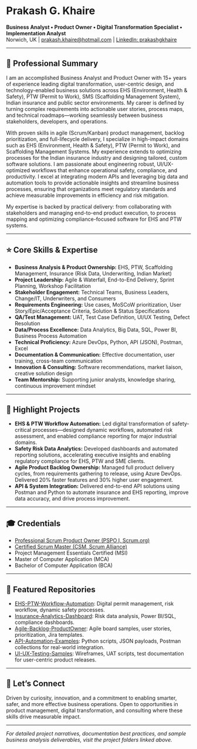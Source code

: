 # Prakash G. Khaire

**Business Analyst • Product Owner • Digital Transformation Specialist • Implementation Analyst**  
Norwich, UK | prakash.khaire@hotmail.com | [LinkedIn: prakashgkhaire](https://linkedin.com/in/prakashgkhaire)

---

## 👤 Professional Summary

I am an accomplished Business Analyst and Product Owner with 15+ years of experience leading digital transformation, user-centric design, and technology-enabled business solutions across EHS (Environment, Health & Safety), PTW (Permit to Work), SMS (Scaffolding Management System), Indian insurance and public sector environments. My career is defined by turning complex requirements into actionable user stories, process maps, and technical roadmaps—working seamlessly between business stakeholders, developers, and operations.

With proven skills in agile (Scrum/Kanban) product management, backlog prioritization, and full-lifecycle delivery, I specialize in high-impact domains such as EHS (Environment, Health & Safety), PTW (Permit to Work), and Scaffolding Management Systems. My experience extends to optimizing processes for the Indian insurance industry and designing tailored, custom software solutions. I am passionate about engineering robust, UI/UX-optimized workflows that enhance operational safety, compliance, and productivity. I excel at integrating modern APIs and leveraging big data and automation tools to provide actionable insights and streamline business processes, ensuring that organizations meet regulatory standards and achieve measurable improvements in efficiency and risk mitigation.

My expertise is backed by practical delivery: from collaborating with stakeholders and managing end-to-end product execution, to process mapping and optimizing compliance-focused software for EHS and PTW systems.

---

## ⭐ Core Skills & Expertise

- **Business Analysis & Product Ownership:** EHS, PTW, Scaffolding Management, Insurance (Risk Data, Underwriting, Indian Market)
- **Project Leadership:** Agile & Waterfall, End-to-End Delivery, Sprint Planning, Workshop Facilitation
- **Stakeholder Engagement:** Technical Teams, Business Leaders, Change/IT, Underwriters, and Consumers
- **Requirements Engineering:** Use cases, MoSCoW prioritization, User Story/Epic/Acceptance Criteria, Solution & Status Specifications
- **QA/Test Management:** UAT, Test Case Definition, UI/UX Testing, Defect Resolution
- **Data/Process Excellence:** Data Analytics, Big Data, SQL, Power BI, Business Process Automation
- **Technical Proficiency:** Azure DevOps, Python, API (JSON), Postman, Excel
- **Documentation & Communication:** Effective documentation, user training, cross-team communication
- **Innovation & Consulting:** Software recommendations, market liaison, creative solution design
- **Team Mentorship:** Supporting junior analysts, knowledge sharing, continuous improvement mindset

---

## 🚀 Highlight Projects

- **EHS & PTW Workflow Automation:** Led digital transformation of safety-critical processes—designed dynamic workflows, automated risk assessment, and enabled compliance reporting for major industrial domains.
- **Safety Risk Data Analytics:** Developed dashboards and automated reporting solutions, accelerating executive insights and enabling regulatory compliance for EHS, PTW and SME clients.
- **Agile Product Backlog Ownership:** Managed full product delivery cycles, from requirements gathering to release, using Azure DevOps. Delivered 20% faster features and 30% higher user engagement.
- **API & System Integration:** Delivered end-to-end API solutions using Postman and Python to automate insurance and EHS reporting, improve data accuracy, and drive process improvement.

---

## 🎓 Credentials

- [Professional Scrum Product Owner (PSPO I, Scrum.org)](https://www.scrum.org/user/1090969)
- [Certified Scrum Master (CSM, Scrum Alliance)](https://www.scrumalliance.org/members/1109627#certifications)
- Project Management Essentials Certified (MSI)
- Master of Computer Application (MCA)
- Bachelor of Computer Application (BCA)

---

## 📌 Featured Repositories

- [EHS-PTW-Workflow-Automation](./EHS-PTW-Workflow-Automation): Digital permit management, risk workflow, dynamic safety processes.
- [Insurance-Analytics-Dashboard](./Insurance-Analytics-Dashboard): Risk data analysis, Power BI/SQL, compliance dashboards.
- [Agile-Backlog-ProductOwner](./Agile-Backlog-ProductOwner): Agile board samples, user stories, prioritization, Jira templates.
- [API-Automation-Examples](./API-Automation-Examples): Python scripts, JSON payloads, Postman collections for real-world integration.
- [UI-UX-Testing-Samples](./UI-UX-Testing-Samples): Wireframes, UAT scripts, test documentation for user-centric product releases.

---

## 💬 Let’s Connect

Driven by curiosity, innovation, and a commitment to enabling smarter, safer, and more effective business operations. Open to opportunities in product management, digital transformation, and consulting where these skills drive measurable impact.

---

*For detailed project narratives, documentation best practices, and sample business analysis deliverables, visit the project folders linked above.*
